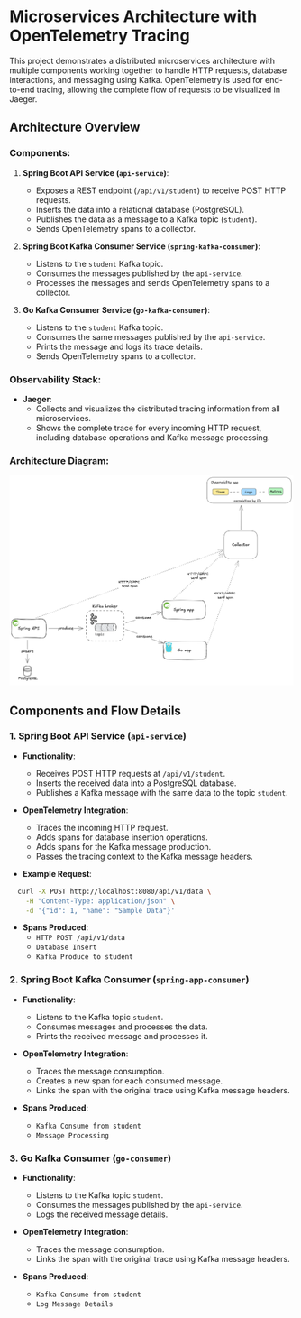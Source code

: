 # Microservices Architecture with OpenTelemetry Tracing

This project demonstrates a distributed microservices architecture with multiple components working together to handle HTTP requests, database interactions, and messaging using Kafka. OpenTelemetry is used for end-to-end tracing, allowing the complete flow of requests to be visualized in Jaeger.

## Architecture Overview

### Components:
1. **Spring Boot API Service (`api-service`)**:
    - Exposes a REST endpoint (`/api/v1/student`) to receive POST HTTP requests.
    - Inserts the data into a relational database (PostgreSQL).
    - Publishes the data as a message to a Kafka topic (`student`).
    - Sends OpenTelemetry spans to a collector.

2. **Spring Boot Kafka Consumer Service (`spring-kafka-consumer`)**:
    - Listens to the `student` Kafka topic.
    - Consumes the messages published by the `api-service`.
    - Processes the messages and sends OpenTelemetry spans to a collector.

3. **Go Kafka Consumer Service (`go-kafka-consumer`)**:
    - Listens to the `student` Kafka topic.
    - Consumes the same messages published by the `api-service`.
    - Prints the message and logs its trace details.
    - Sends OpenTelemetry spans to a collector.

### Observability Stack:
- **Jaeger**:
    - Collects and visualizes the distributed tracing information from all microservices.
    - Shows the complete trace for every incoming HTTP request, including database operations and Kafka message processing.

### Architecture Diagram:

![showcase.png](showcase.png)


## Components and Flow Details

### 1. Spring Boot API Service (`api-service`)

- **Functionality**:
    - Receives POST HTTP requests at `/api/v1/student`.
    - Inserts the received data into a PostgreSQL database.
    - Publishes a Kafka message with the same data to the topic `student`.

- **OpenTelemetry Integration**:
    - Traces the incoming HTTP request.
    - Adds spans for database insertion operations.
    - Adds spans for the Kafka message production.
    - Passes the tracing context to the Kafka message headers.

- **Example Request**:

```bash
  curl -X POST http://localhost:8080/api/v1/data \
    -H "Content-Type: application/json" \
    -d '{"id": 1, "name": "Sample Data"}'
```

- **Spans Produced**:
    - `HTTP POST /api/v1/data`
    - `Database Insert`
    - `Kafka Produce to student`

### 2. Spring Boot Kafka Consumer (`spring-app-consumer`)

- **Functionality**:
    - Listens to the Kafka topic `student`.
    - Consumes messages and processes the data.
    - Prints the received message and processes it.

- **OpenTelemetry Integration**:
    - Traces the message consumption.
    - Creates a new span for each consumed message.
    - Links the span with the original trace using Kafka message headers.

- **Spans Produced**:
    - `Kafka Consume from student`
    - `Message Processing`

### 3. Go Kafka Consumer (`go-consumer`)

- **Functionality**:
    - Listens to the Kafka topic `student`.
    - Consumes the messages published by the `api-service`.
    - Logs the received message details.

- **OpenTelemetry Integration**:
    - Traces the message consumption.
    - Links the span with the original trace using Kafka message headers.

- **Spans Produced**:
    - `Kafka Consume from student`
    - `Log Message Details`
